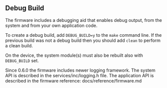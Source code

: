 
## Debug Build

The firmware includes a debugging aid that enables debug output, from the system and from your own application code.

To create a debug build, add `DEBUG_BUILD=y` to the `make` command line. If the previous build was not a debug build then
you should add `clean` to perform a clean build.

On the device, the system module(s) must also be rebuilt also with `DEBUG_BUILD` set.

Since 0.6.0 the firmware includes newer logging framework. The system API is described in the services/inc/logging.h file. The application API is described in the firmware reference: docs/reference/firmware.md
